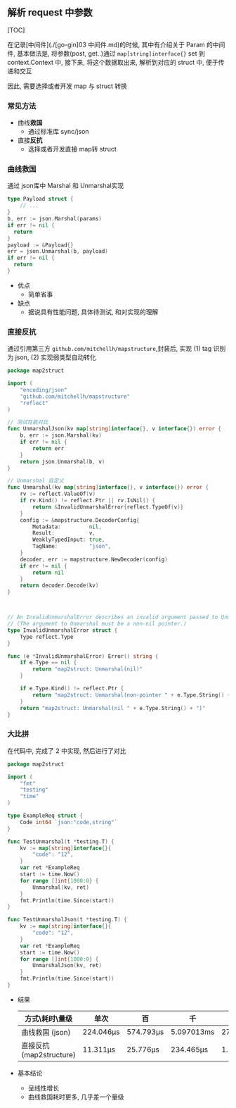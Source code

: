 ## 解析 request 中参数

[TOC]

在记录[中间件](./[go-gin]03 中间件.md)的时候, 其中有介绍关于 Param 的中间件, 基本做法是, 将参数(post, get..)通过 `map[string]interface{}` set 到 context.Context 中, 接下来, 将这个数据取出来, 解析到对应的 struct 中, 便于传递和交互

因此, 需要选择或者开发 map 与 struct 转换

### 常见方法

* 曲线**救国**
  * 通过标准库 sync/json
* 直接**反抗**
  * 选择或者开发直接 map转 struct



### 曲线**救国**

通过 json库中 Marshal 和 Unmarshal实现

```go
type Payload struct {
	// ...
}
b, err := json.Marshal(params)
if err != nil {
  return
}
payload := &Payload{}
err = json.Unmarshal(b, payload)
if err != nil {
  return
}
```

* 优点
  * 简单省事
* 缺点
  * 据说具有性能问题, 具体待测试, 和对实现的理解

### 直接**反抗**

通过引用第三方 `github.com/mitchellh/mapstructure`,封装后, 实现 (1) tag 识别为 json, (2) 实现弱类型自动转化

```go
package map2struct

import (
	"encoding/json"
	"github.com/mitchellh/mapstructure"
	"reflect"
)

// 测试性能对比
func UnmarshalJson(kv map[string]interface{}, v interface{}) error {
	b, err := json.Marshal(kv)
	if err != nil {
		return err
	}
	return json.Unmarshal(b, v)
}

// Unmarshal 自定义
func Unmarshal(kv map[string]interface{}, v interface{}) error {
	rv := reflect.ValueOf(v)
	if rv.Kind() != reflect.Ptr || rv.IsNil() {
		return &InvalidUnmarshalError{reflect.TypeOf(v)}
	}
	config := &mapstructure.DecoderConfig{
		Metadata:         nil,
		Result:           v,
		WeaklyTypedInput: true,
		TagName:          "json",
	}
	decoder, err := mapstructure.NewDecoder(config)
	if err != nil {
		return nil
	}
	return decoder.Decode(kv)
}



// An InvalidUnmarshalError describes an invalid argument passed to Unmarshal.
// (The argument to Unmarshal must be a non-nil pointer.)
type InvalidUnmarshalError struct {
	Type reflect.Type
}

func (e *InvalidUnmarshalError) Error() string {
	if e.Type == nil {
		return "map2struct: Unmarshal(nil)"
	}

	if e.Type.Kind() != reflect.Ptr {
		return "map2struct: Unmarshal(non-pointer " + e.Type.String() + ")"
	}
	return "map2struct: Unmarshal(nil " + e.Type.String() + ")"
}
```

### 大比拼

在代码中, 完成了 2 中实现, 然后进行了对比

```go
package map2struct

import (
	"fmt"
	"testing"
	"time"
)

type ExampleReq struct {
	Code int64 `json:"code,string"`
}

func TestUnmarshal(t *testing.T) {
	kv := map[string]interface{}{
		"code": "12",
	}
	var ret *ExampleReq
	start := time.Now()
	for range []int{1000:0} {
		Unmarshal(kv, ret)
	}
	fmt.Println(time.Since(start))
}

func TestUnmarshalJson(t *testing.T) {
	kv := map[string]interface{}{
		"code": "12",
	}
	var ret *ExampleReq
	start := time.Now()
	for range []int{1000:0} {
		UnmarshalJson(kv, ret)
	}
	fmt.Println(time.Since(start))
}
```

* 结果

  | 方式\耗时\量级           | 单次      | 百        | 千         | 万          | 十万         | 百万         |
  | ------------------------ | --------- | --------- | ---------- | ----------- | ------------ | ------------ |
  | 曲线救国 (json)          | 224.046µs | 574.793µs | 5.097013ms | 27.617239ms | 411.802196ms | 2.573789103s |
  | 直接反抗 (map2structure) | 11.311µs  | 25.776µs  | 234.465µs  | 1.128874ms  | 18.994346ms  | 144.340513ms |

* 基本结论

  * 呈线性增长
  * 曲线救国耗时更多, 几乎差一个量级